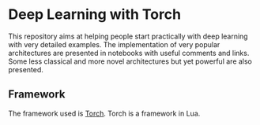# Deep Learning with Torch
This repository aims at helping people start practically with deep learning with very detailed examples. The implementation of very popular architectures are presented in notebooks with useful comments and links. Some less classical and more novel architectures but yet powerful are also presented.

## Framework

The framework used is [Torch](https://github.com/torch/torch7). Torch is a framework in Lua.
